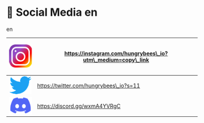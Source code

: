 # 📰 Social Media en

en

| <p> <img src="../.gitbook/assets/image (43).png" alt=""></p><p> </p> | https://instagram.com/hungrybees\_io?utm\_medium=copy\_link |
| :------------------------------------------------------------------: | ----------------------------------------------------------- |
|               ![](<../.gitbook/assets/image (26).png>)               | https://twitter.com/hungrybees\_io?s=11                     |
|                ![](<../.gitbook/assets/image (3).png>)               | https://discord.gg/wxmA4YVRgC                               |
